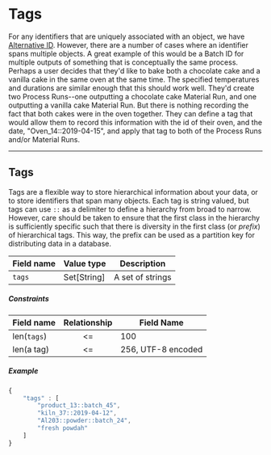 # Tags

For any identifiers that are uniquely associated with an object, we have [Alternative ID](../unique-identifiers/#alternative-ids).
However, there are a number of cases where an identifier spans multiple objects.
A great example of this would be a Batch ID for multiple outputs of something that is conceptually the same process.
Perhaps a user decides that they'd like to bake both a chocolate cake and a vanilla cake in the same oven at the same time.
The specified temperatures and durations are similar enough that this should work well.
They'd create two Process Runs--one outputting a chocolate cake Material Run, and one outputting a vanilla cake Material Run.
But there is nothing recording the fact that both cakes were in the oven together.
They can define a tag that would allow them to record this information with the id of their oven, and the date, "Oven\_14::2019-04-15", and apply that tag to both of the Process Runs and/or Material Runs.

---
## Tags

Tags are a flexible way to store hierarchical information about your data, or to store identifiers that span many objects.
Each tag is string valued, but tags can use `::` as a delimiter to define a hierarchy from broad to narrow.
However, care should be taken to ensure that the first class in the hierarchy is sufficiently specific such that there is diversity in the first class (or _prefix_) of hierarchical tags.
This way, the prefix can be used as a partition key for distributing data in a database.

Field name | Value type | Description
-----------|------------|------------
`tags`     | Set[String]| A set of strings

##### Constraints

Field name  | Relationship | Field Name
------------|:------------:|------------
len(`tags`) | <=           | 100
len(a tag)  | <=           | 256, UTF-8 encoded

##### Example

```javascript
{
    "tags" : [
        "product_13::batch_45",
        "kiln_37::2019-04-12",
        "Al203::powder::batch_24",
        "fresh powdah"
    ]
}
```

